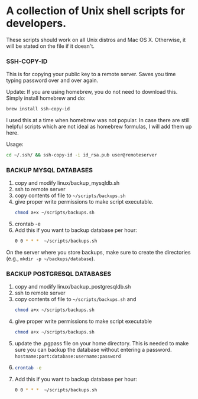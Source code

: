 # A collection of Unix shell scripts for developers.

These scripts should work on all Unix distros and Mac OS X. Otherwise, it will be stated on the file if it doesn't.

### SSH-COPY-ID

This is for copying your public key to a remote server. Saves you time typing password over and over again.

Update: If you are using homebrew, you do not need to download this. Simply install homebrew and do:

```bash
brew install ssh-copy-id
```

I used this at a time when homebrew was not popular. In case there are still helpful scripts which are not ideal as homebrew formulas, I will add them up here.

Usage:

```bash
cd ~/.ssh/ && ssh-copy-id -i id_rsa.pub user@remoteserver
```

### BACKUP MYSQL DATABASES

1. copy and modify linux/backup_mysqldb.sh
2. ssh to remote server
3. copy contents of file to `~/scripts/backups.sh`
4. give proper write permissions to make script executable.
   ``` bash
   chmod a+x ~/scripts/backups.sh
   ```
5. crontab -e
6. Add this if you want to backup database per hour:
   ```bash
   0 0 * * *  ~/scripts/backups.sh
   ```

On the server where you store backups, make sure to create the directories (e.g., `mkdir -p ~/backups/database`).

### BACKUP POSTGRESQL DATABASES

1. copy and modify linux/backup_postgresqldb.sh
2. ssh to remote server
3. copy contents of file to `~/scripts/backups.sh` and
   ```bash
   chmod a+x ~/scripts/backups.sh
   ```
4. give proper write permissions to make script executable
   ```bash
   chmod a+x ~/scripts/backups.sh
   ```
5. update the .pgpass file on your home directory. This is needed to make sure you can backup the database without entering a password.
   `hostname:port:database:username:password`
6. ```bash
   crontab -e
   ```
7. Add this if you want to backup database per hour:
   ```bash
   0 0 * * *  ~/scripts/backups.sh
   ```
